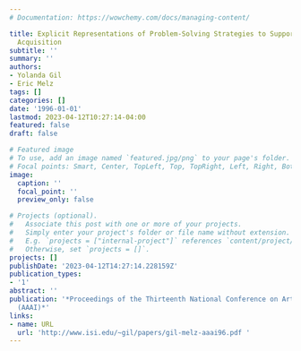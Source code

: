 ```yaml
---
# Documentation: https://wowchemy.com/docs/managing-content/

title: Explicit Representations of Problem-Solving Strategies to Support Knowledge
  Acquisition
subtitle: ''
summary: ''
authors:
- Yolanda Gil
- Eric Melz
tags: []
categories: []
date: '1996-01-01'
lastmod: 2023-04-12T10:27:14-04:00
featured: false
draft: false

# Featured image
# To use, add an image named `featured.jpg/png` to your page's folder.
# Focal points: Smart, Center, TopLeft, Top, TopRight, Left, Right, BottomLeft, Bottom, BottomRight.
image:
  caption: ''
  focal_point: ''
  preview_only: false

# Projects (optional).
#   Associate this post with one or more of your projects.
#   Simply enter your project's folder or file name without extension.
#   E.g. `projects = ["internal-project"]` references `content/project/deep-learning/index.md`.
#   Otherwise, set `projects = []`.
projects: []
publishDate: '2023-04-12T14:27:14.228159Z'
publication_types:
- '1'
abstract: ''
publication: '*Proceedings of the Thirteenth National Conference on Artificial Intelligence
  (AAAI)*'
links:
- name: URL
  url: 'http://www.isi.edu/~gil/papers/gil-melz-aaai96.pdf '
---
```

